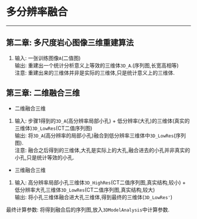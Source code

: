 # 多分辨率融合
-----------------------

## 第二章: 多尺度岩心图像三维重建算法
1. 输入: 一张训练图像```A```(二值图)    
输出: 重建出一个统计分析意义上等效的三维体```3D_A```.(序列图,长宽高相等)     
注意: 重建出来的三维体并非是实际的三维体,只是统计意义上的三维体.


## 第三章: 二维融合三维

- 二维融合三维
1. 输入: 步骤1得到的```3D_A```(高分辨率局部小孔) + 低分辨率(大孔)的三维体(真实的三维体)```3D_LowRes```(CT二值序列图)    
输出: 将```3D_A```(高分辨率的局部小孔)融合到低分辨率三维体中```3D_LowRes```(序列图).     
注意: 融合之后得到的三维体,大孔是实际上的大孔,融合进去的小孔并非真实的小孔,只是统计等效的小孔.

- 三维融合三维
1. 输入: 高分辨率局部小孔三维体```3D_HighRes```(CT二值序列图,真实结构,较小) + 低分辨率大孔三维体```3D_LowRes```(CT二值序列图,真实结构,较大)        
输出: 将小孔三维体融合进大孔三维体,得到最终的三维体(```3D_LowRes'```)

最终计算参数: 将得到融合后的序列图,放入```3DModelAnalysis```中计算参数.


